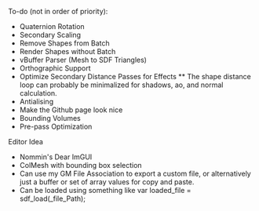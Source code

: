 To-do (not in order of priority):
- Quaternion Rotation
- Secondary Scaling
- Remove Shapes from Batch
- Render Shapes without Batch
- vBuffer Parser (Mesh to SDF Triangles)
- Orthographic Support
- Optimize Secondary Distance Passes for Effects
** The shape distance loop can probably be minimalized for shadows, ao, and normal calculation.
- Antialising
- Make the Github page look nice
- Bounding Volumes
- Pre-pass Optimization
  
Editor Idea
- Nommin's Dear ImGUI 
- ColMesh with bounding box selection
- Can use my GM File Association to export a custom file, or alternatively just a buffer or set of array values for copy and paste.
- Can be loaded using something like var loaded_file = sdf_load(_file_Path);
